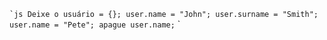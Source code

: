 

`` `js
Deixe o usuário = {};
user.name = "John";
user.surname = "Smith";
user.name = "Pete";
apague user.name;
`` `


